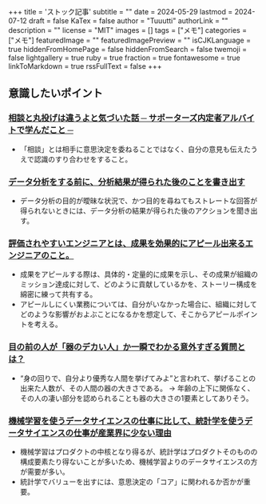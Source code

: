 +++
title = 'ストック記事'
subtitle = ""
date = 2024-05-29
lastmod = 2024-07-12
draft = false
KaTex = false
author = "Tuuutti"
authorLink = ""
description = ""
license = "MIT"
images = []
tags = ["メモ"]
categories = ["メモ"]
featuredImage = ""
featuredImagePreview = ""
isCJKLanguage = true
hiddenFromHomePage = false
hiddenFromSearch = false
twemoji = false
lightgallery = true
ruby = true
fraction = true
fontawesome = true
linkToMarkdown = true
rssFullText = false
+++

<!--more-->

## 意識したいポイント
### [相談と丸投げは違うよと気づいた話 ─ サポーターズ内定者アルバイトで学んだこと ─](https://techblog.cartaholdings.co.jp/entry/consulting-not-delegating-supporters-intern)
- 「相談」とは相手に意思決定を委ねることではなく、自分の意見も伝えたうえで認識のすり合わせをすること。

### [データ分析をする前に、分析結果が得られた後のことを書き出す](https://ku2t-lab.com/blog/key-points-of-people-analytics-1)
- データ分析の目的が曖昧な状況で、かつ目的を尋ねてもストレートな回答が得られないときには、データ分析の結果が得られた後のアクションを聞き出す。

### [評価されやすいエンジニアとは、成果を効果的にアピール出来るエンジニアのこと。](https://blog.tinect.jp/?p=86582)
- 成果をアピールする際は、具体的・定量的に成果を示し、その成果が組織のミッション達成に対して、どのように貢献しているかを、ストーリー構成を綿密に練って共有する。
- アピールしにくい業務については、自分がいなかった場合に、組織に対してどのような影響がおよぶことになるかを想定して、そこからアピールポイントを考える。

### [目の前の人が「器のデカい人」か一瞬でわかる意外すぎる質問とは？](https://www.bizreach.jp/column/diamond-list/do-322413/)
- “身の回りで、自分より優秀な人間を挙げてみよ”と言われて、挙げることの出来た人数が、その人間の器の大きさである。
→ 年齢の上下に関係なく、その人の凄い部分を認められることも器の大きさの1要素としてありそう。

### [機械学習を使うデータサイエンスの仕事に比して、統計学を使うデータサイエンスの仕事が産業界に少ない理由](https://tjo.hatenablog.com/entry/2024/06/17/170000#fn-3da1a82d)
- 機械学習はプロダクトの中核となり得るが、統計学はプロダクトそのものの構成要素たり得ないことが多いため、機械学習よりのデータサイエンスの方が需要が多い。
- 統計学でバリューを出すには、意思決定の「コア」に関われるか否かが重要。